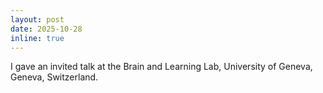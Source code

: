 ```yaml
---
layout: post
date: 2025-10-28
inline: true
---
```


I gave an invited talk at the Brain and Learning Lab, University of Geneva, Geneva, Switzerland.